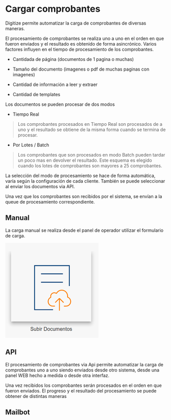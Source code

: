 
# Cargar comprobantes


Digitize permite automatizar la carga de comprobantes de diversas maneras.

El procesamiento de comprobantes se realiza uno a uno en el orden en que fueron enviados y el resultado es obtenido de forma asincrónico.
Varios factores influyen en el tiempo de procesamiento de los comprobantes.


* Cantidada de página (documentos de 1 pagina o muchas)

* Tamaño del documento (imagenes o pdf de muchas paginas con imagenes)

* Cantidad de información a leer y extraer

* Cantidad de templates


Los documentos se pueden procesar de dos modos

* Tiempo Real

> Los comprobantes procesados en Tiempo Real son procesados de a uno y el resultado se obtiene de la misma forma cuando se termina de procesar.

* Por Lotes / Batch

> Los comprobantes que son procesados en modo Batch pueden tardar un poco mas en devolver el resultado.
Este esquema es elegido cuando los lotes de comprobantes son mayores a 25 comprobantes.
<!-- El sistema devolverá un ID de Lote e informará en cuanto el lote completo termina de ser procesado. -->

La selección del modo de procesamiento se hace de forma automática, varía según la configuración de cada cliente.
También se puede seleccionar al enviar los documentos via API.
  
Una vez que los comprobantes son recibidos por el sistema, se envían a la queue de procesamiento correspondiente.

## Manual

La carga manual se realiza desde el panel de operador utilizar el formulario de carga.


![alt_text](../images/image3.png "image_tooltip")

## API

El procesamiento de comprobantes via Api permite automatizar la carga de comprobantes uno a uno siendo enviados desde otro sistema, desde una panel WEB hecho a medida o desde otra interfaz.

Una vez recibidos los comprobantes serán procesados en el orden en que fueron enviados. El progreso y el resultado del procesamiento se puede obtener de distintas maneras <!--como indica en la sección de [Obtención de Resultados](#obtención_de_resultados)-->

<!--[EJEMPLO ACA USANDO PLUGIN DE INSERCION DE CODIGO]()-->

## Mailbot

<!--
## Obtención de Resultados

### Reportes

### Callback

### Consulta via API
-->
